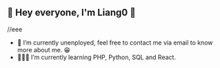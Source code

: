 ## 👋 Hey everyone, I'm Liang0 👋
//eee
- 💼 I’m currently unenployed, feel free to contact me via email to know more about me. 😁
- 🧑🏼‍💻 I’m currently learning PHP, Python, SQL and React.


